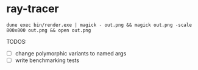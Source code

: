 # ray-tracer

`dune exec bin/render.exe | magick - out.png && magick out.png -scale 800x800 out.png && open out.png`

TODOS:
- [ ] change polymorphic variants to named args
- [ ] write benchmarking tests
